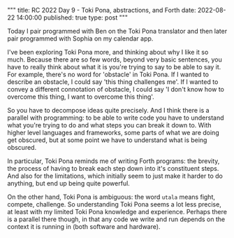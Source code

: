 """
title: RC 2022 Day 9 - Toki Pona, abstractions, and Forth
date: 2022-08-22 14:00:00
published: true
type: post
"""

Today I pair programmed with Ben on the Toki Pona translator and then later pair programmed with Sophia on my calendar app.

I've been exploring Toki Pona more, and thinking about why I like it so much.  Because there are so few words, beyond very basic sentences, you have to really think about what it is you're trying to say to be able to say it.  For example, there's no word for 'obstacle' in Toki Pona.  If I wanted to describe an obstacle, I could say 'this thing challenges me'.  If I wanted to convey a different connotation of obstacle, I could say 'I don't know how to overcome this thing, I want to overcome this thing'.

So  you have to decompose ideas quite precisely.  And I think there is a parallel with programming: to be able to write code you have to understand what you're trying to do and what steps you can break it down to.  With higher level languages and frameworks, some parts of what we are doing get obscured, but at some point we have to understand what is being obscured.  

In particular, Toki Pona reminds me of writing Forth programs: the brevity, the process of having to break each step down into it's constituent steps.  And also for the limitations, which initially seem to just make it harder to do anything, but end up being quite powerful.  

On the other hand, Toki Pona is ambiguous: the word `utala` means fight, compete, challenge.  So understanding Toki Pona seems a lot less precise, at least with my limited Toki Pona knowledge and experience.  Perhaps there is a parallel there though, in that any code we write and run depends on the context it is running in (both software and hardware).
